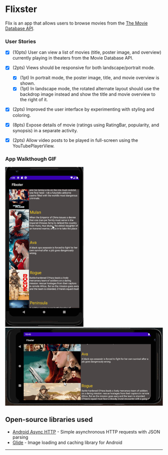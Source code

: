 # Flixster

Flix is an app that allows users to browse movies from the [The Movie Database API](http://docs.themoviedb.apiary.io/#).

### User Stories
- [X] (10pts) User can view a list of movies (title, poster image, and overview) currently playing in theaters from the Movie Database API.
- [X] (2pts) Views should be responsive for both landscape/portrait mode.
   - [X] (1pt) In portrait mode, the poster image, title, and movie overview is shown.
   - [X] (1pt) In landscape mode, the rotated alternate layout should use the backdrop image instead and show the title and movie overview to the right of it.
- [X] (2pts) Improved the user interface by experimenting with styling and coloring.

- [X] (8pts) Expose details of movie (ratings using RatingBar, popularity, and synopsis) in a separate activity.
- [X] (2pts) Allow video posts to be played in full-screen using the YouTubePlayerView.


### App Walkthough GIF

<img src="https://github.com/Tedla2001/Flixster/blob/master/Flixster3.gif" width=250><br>
<img src="https://github.com/Tedla2001/Flixster/blob/master/Flixster2.gif" width=600><br>


## Open-source libraries used
- [Android Async HTTP](https://github.com/codepath/CPAsyncHttpClient) - Simple asynchronous HTTP requests with JSON parsing
- [Glide](https://github.com/bumptech/glide) - Image loading and caching library for Android

---
